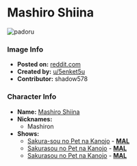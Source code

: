 # Mashiro Shiina

![padoru](https://raw.githubusercontent.com/shadow578/Padoru-Padoru/master/Padoru/pet-girl-shiina-mashiro.png "Mashiro Shiina")

### Image Info
* **Posted on:**     [reddit.com](https://www.reddit.com/r/Padoru/comments/dgdnhs/shiina_mashiro_from_sakurasou_no_pet_na_kanojo/)
* **Created by:**    [u/5enket5u](https://github.com/shadow578/Padoru-Padoru/blob/master/table-of-contents/creators/u5enket5u.md)
* **Contributor:**   shadow578

### Character Info
* **Name:**   [Mashiro Shiina](https://myanimelist.net/character/61371)
* **Nicknames:**
  * Mashiron
* **Shows:**
  * [Sakura-sou no Pet na Kanojo](https://github.com/shadow578/Padoru-Padoru/blob/master/table-of-contents/shows/SakurasounoPetnaKanojo.md) - [__MAL__](https://myanimelist.net/anime/13759/Sakura-sou_no_Pet_na_Kanojo)
  * [Sakurasou no Pet na Kanojo](https://github.com/shadow578/Padoru-Padoru/blob/master/table-of-contents/shows/SakurasounoPetnaKanojo.md) - [__MAL__](https://myanimelist.net/manga/28107/Sakurasou_no_Pet_na_Kanojo)
  * [Sakurasou no Pet na Kanojo](https://github.com/shadow578/Padoru-Padoru/blob/master/table-of-contents/shows/SakurasounoPetnaKanojo.md) - [__MAL__](https://myanimelist.net/manga/30051/Sakurasou_no_Pet_na_Kanojo)



